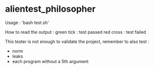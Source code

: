 # alientest_philosopher

Usage : 'bash test.sh'

How to read the output : 
	green tick : test passed
	red cross : test failed

This tester is not enough to validate the project, remember to also test :
- norm
- leaks
- each program without a 5th argument